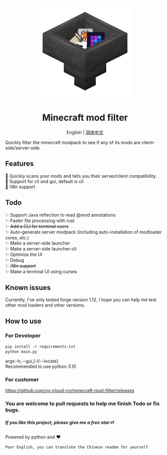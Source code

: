 <p align="center">
    <img src="./icon.png">
</p>

<h1 align="center">Minecraft mod filter</h1>
<p align="center">English | <a href="https://github.com/xy-cloud-cn/minecraft-mod-filter/blob/master/README_zh-hans.md">简体中文</a></p>

Quickly filter the minecraft modpack to see if any of its mods are client-side/server-side.
## Features
👻 Quickly scans your mods and tells you their server/client compatibility.  
💎 Support for cli and gui, default is cli  
🎃 i18n support
## Todo
✨ Support Java reflection to read @mod annotations  
✨ Faster file processing with rust  
✨ ~~Add a CLI for terminal users~~  
✨ Auto-generate server modpack (including auto-installation of modloader cores, etc.)  
✨ Make a server-side launcher  
✨ Make a server-side launcher-cli  
✨ Optimize the UI  
✨ Debug  
✨ ~~i18n support~~  
✨ Make a terminal UI using curses  
## Known issues
Currently, I've only tested forge version 1.12, I hope you can help me test other mod loaders and other versions.
## How to use
### For Developer
    pip install -r requirements.txt
    python main.py

args:-h,--gui,[-l/--locate]  
Recommended to use python 3.10
### For customer
https://github.com/xy-cloud-cn/minecraft-mod-filter/releases
### You are welcome to pull requests to help me finish Todo or fix bugs.
##### If you like this project, please give me a free star⭐!

Powered by python and ❤️

``Poor English, you can translate the Chinese readme for yourself``
